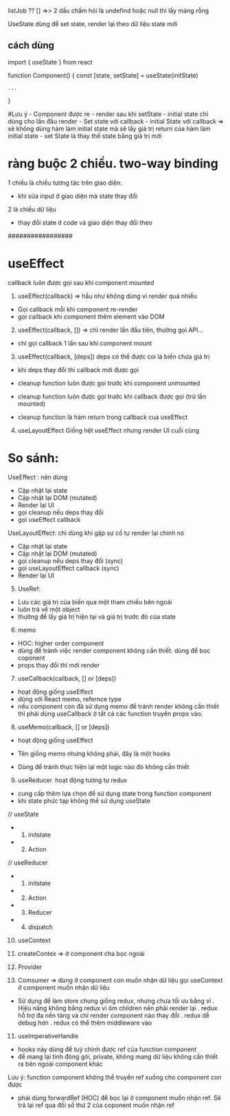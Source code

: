 listJob ?? [] =>> 2 dấu chấm hỏi là undefind hoặc null thì lấy mảng rỗng

UseState
dùng để set state, render lại theo dữ liệu state mới

## cách dùng

import { useState } from react

function Component() {
const [state, setState] = useState(initState)

    ...

}

#Lưu ý - Component được re - render sau khi setState - initial state chỉ dùng cho lần đầu render - Set state với callback - initial State với callback => sẽ không dùng hàm làm initial state mà sẽ lấy giá trị return của hàm làm initial state - set State là thay thế state bằng giá trị mới

# ràng buộc 2 chiều. two-way binding

1 chiều là chiều tương tác trên giao diện:

-   khi sửa input ở giao diện mà state thay đổi

2 là chiều dữ liệu

-   thay đổi state ở code và giao diện thay đổi theo

#################

# useEffect

callback luôn được gọi sau khi component mounted

1. useEffect(callback) => hầu như không dùng vì render quá nhiều

-   Gọi callback mỗi khi component re-render
-   gọi callback khi component thêm element vào DOM

2. useEffect(callback, []) => chỉ render lần đầu tiên, thường gọi API...

-   chỉ gọi callback 1 lấn sau khi component mount

3. useEffect(callback, [deps])
   deps có thể được coi là biến chứa giá trị

-   khi deps thay đổi thì callback mới được gọi

-   cleanup function luôn được gọi trước khi component unmounted
-   cleanup function luôn được gọi trước khi callback được gọi (trừ lần mounted)

-   cleanup function là hàm return trong callback cua useEffect

4. useLayoutEffect
   Giống hệt useEffect nhưng render UI cuối cùng

# So sánh:

UseEffect : nên dùng

-   Cập nhật lại state
-   Cập nhật lại DOM (mutated)
-   Render lại UI
-   gọi cleanup nếu deps thay đổi
-   gọi useEffect callback

UseLayoutEffect: chỉ dùng khi gặp sự cố tự render lại chính nó

-   Cập nhật lại state
-   Cập nhật lại DOM (mutated)
-   gọi cleanup nếu deps thay đổi (sync)
-   gọi useLayoutEffect callback (sync)
-   Render lại UI

5. UseRef:

-   Lưu các giá trị của biến qua một tham chiếu bên ngoài
-   luôn trả về một object
-   thường để lấy giá trị hiện tại và giá trị trước đó của state

6. memo

-   HOC: higher order component
-   dùng để tránh việc render component không cần thiết. dùng để bọc coponent
-   props thay đổi thì mới render

7. useCallback(callback, [] or [deps])

-   hoạt động giống useEffect
-   dùng với React memo, refernce type
-   nếu component con đã sử dụng memo để tránh render không cần thiết thì phải dùng useCallback
    ở tất cả các function truyền props vào.

8. useMemo(callback, [] or [deps])

-   hoạt động giống useEffect

-   Tên giống memo nhưng không phải, đây là một hooks

-   Dùng để tránh thực hiện lại một logic nào đó không cần thiết

9. useReducer. hoạt động tương tự redux

-   cung cấp thêm lựa chọn để sử dụng state trong function component
-   khi state phức tạp không thể sử dụng useState

// useState

-   1. initstate
-   2. Action

// useReducer

-   1. initstate
-   2. Action
-   3. Reducer
-   4. dispatch

10. useContext

1. createContex => ở component cha bọc ngoài
1. Provider
1. Comsumer => dùng ở component con muốn nhận dữ liệu
   gọi useContext ở component muốn nhận dữ liệu

-   Sử dụng để làm store chung giống redux, nhưng chưa tối ưu bằng vì
    . Hiệu năng không bằng redux vì ôm children nên phải render lại
    . redux hỗ trợ đa nền tảng và chỉ render component nào thay đổi
    . redux dễ debug hơn
    . redux có thể thêm middleware vào

11. useImperativeHandle

-   hooks này dùng để tuỳ chỉnh được ref của function component
-   để mang lại tính đóng gói, private, không mang dữ liệu không cần thiết ra bên ngoài component khác

Lưu ý: function component không thể truyền ref xuống cho component con được

-   phải dùng forwardRef (HOC) để bọc lại ở component muốn nhận ref. Sẽ trả lại ref qua đối số thứ 2 của coponent muốn nhận ref

